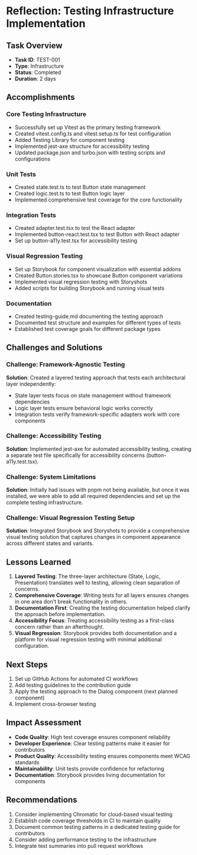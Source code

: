 # Reflection: Testing Infrastructure Implementation

## Task Overview
- **Task ID**: TEST-001
- **Type**: Infrastructure
- **Status**: Completed
- **Duration**: 2 days

## Accomplishments

### Core Testing Infrastructure
- Successfully set up Vitest as the primary testing framework
- Created vitest.config.ts and vitest.setup.ts for test configuration
- Added Testing Library for component testing
- Implemented jest-axe structure for accessibility testing
- Updated package.json and turbo.json with testing scripts and configurations

### Unit Tests
- Created state.test.ts to test Button state management
- Created logic.test.ts to test Button logic layer
- Implemented comprehensive test coverage for the core functionality

### Integration Tests
- Created adapter.test.tsx to test the React adapter
- Implemented button-react.test.tsx to test Button with React adapter
- Set up button-a11y.test.tsx for accessibility testing

### Visual Regression Testing
- Set up Storybook for component visualization with essential addons
- Created Button.stories.tsx to showcase Button component variations
- Implemented visual regression testing with Storyshots
- Added scripts for building Storybook and running visual tests

### Documentation
- Created testing-guide.md documenting the testing approach
- Documented test structure and examples for different types of tests
- Established test coverage goals for different package types

## Challenges and Solutions

### Challenge: Framework-Agnostic Testing
**Solution**: Created a layered testing approach that tests each architectural layer independently:
- State layer tests focus on state management without framework dependencies
- Logic layer tests ensure behavioral logic works correctly
- Integration tests verify framework-specific adapters work with core components

### Challenge: Accessibility Testing
**Solution**: Implemented jest-axe for automated accessibility testing, creating a separate test file specifically for accessibility concerns (button-a11y.test.tsx).

### Challenge: System Limitations
**Solution**: Initially had issues with pnpm not being available, but once it was installed, we were able to add all required dependencies and set up the complete testing infrastructure.

### Challenge: Visual Regression Testing Setup
**Solution**: Integrated Storybook and Storyshots to provide a comprehensive visual testing solution that captures changes in component appearance across different states and variants.

## Lessons Learned
1. **Layered Testing**: The three-layer architecture (State, Logic, Presentation) translates well to testing, allowing clean separation of concerns.
2. **Comprehensive Coverage**: Writing tests for all layers ensures changes in one area don't break functionality in others.
3. **Documentation First**: Creating the testing documentation helped clarify the approach before implementation.
4. **Accessibility Focus**: Treating accessibility testing as a first-class concern rather than an afterthought.
5. **Visual Regression**: Storybook provides both documentation and a platform for visual regression testing with minimal additional configuration.

## Next Steps
1. Set up GitHub Actions for automated CI workflows
2. Add testing guidelines to the contribution guide
3. Apply the testing approach to the Dialog component (next planned component)
4. Implement cross-browser testing

## Impact Assessment
- **Code Quality**: High test coverage ensures component reliability
- **Developer Experience**: Clear testing patterns make it easier for contributors
- **Product Quality**: Accessibility testing ensures components meet WCAG standards
- **Maintainability**: Unit tests provide confidence for refactoring
- **Documentation**: Storybook provides living documentation for components

## Recommendations
1. Consider implementing Chromatic for cloud-based visual testing
2. Establish code coverage thresholds in CI to maintain quality
3. Document common testing patterns in a dedicated testing guide for contributors
4. Consider adding performance testing to the infrastructure
5. Integrate test summaries into pull request workflows 
